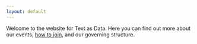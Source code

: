 ```yaml
---
layout: default
---
```


Welcome to the website for Text as Data. Here you can find out more about our events, <a href="about/join">how to join</a>, and our governing structure.
